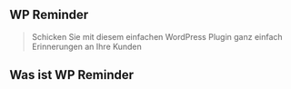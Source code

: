 ## WP Reminder

> Schicken Sie mit diesem einfachen WordPress Plugin ganz einfach Erinnerungen an Ihre Kunden

## Was ist WP Reminder
